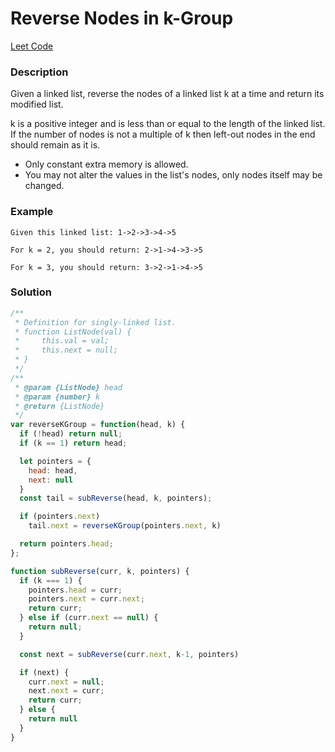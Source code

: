 # Reverse Nodes in k-Group

[Leet Code](https://leetcode.com/problems/reverse-nodes-in-k-group/description/)

### Description
Given a linked list, reverse the nodes of a linked list k at a time and return its modified list.

k is a positive integer and is less than or equal to the length of the linked list. If the number of nodes is not a multiple of k then left-out nodes in the end should remain as it is.

- Only constant extra memory is allowed.
- You may not alter the values in the list's nodes, only nodes itself may be changed.

### Example
```
Given this linked list: 1->2->3->4->5

For k = 2, you should return: 2->1->4->3->5

For k = 3, you should return: 3->2->1->4->5
```

### Solution
```js
/**
 * Definition for singly-linked list.
 * function ListNode(val) {
 *     this.val = val;
 *     this.next = null;
 * }
 */
/**
 * @param {ListNode} head
 * @param {number} k
 * @return {ListNode}
 */
var reverseKGroup = function(head, k) {
  if (!head) return null;
  if (k == 1) return head;

  let pointers = {
    head: head,
    next: null
  }
  const tail = subReverse(head, k, pointers);

  if (pointers.next)
    tail.next = reverseKGroup(pointers.next, k)

  return pointers.head;
};

function subReverse(curr, k, pointers) {
  if (k === 1) {
    pointers.head = curr;
    pointers.next = curr.next;
    return curr;
  } else if (curr.next == null) {
    return null;
  }

  const next = subReverse(curr.next, k-1, pointers)

  if (next) {
    curr.next = null;
    next.next = curr;
    return curr;
  } else {
    return null
  }
}
```
